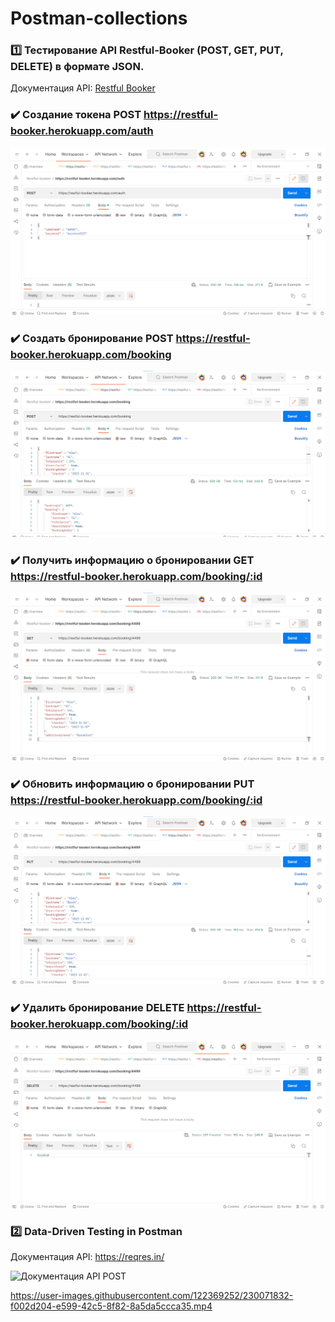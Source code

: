 # Postman-collections

###   <h3 align="left"> :one: Тестирование API Restful-Booker (POST, GET, PUT, DELETE) в формате JSON. 
Документация API: <a href="http://restful-booker.herokuapp.com/apidoc/index.html#api-Auth">Restful Booker</a></h3>
###   <h3 align="left">:heavy_check_mark: Создание токена POST https://restful-booker.herokuapp.com/auth</h3> 
 
  ![Image alt](https://github.com/Aleks-vl/Postman-collections/blob/main/POST%20CreateToken.png)
  
###   <h3 align="left">:heavy_check_mark: Создать бронирование POST https://restful-booker.herokuapp.com/booking</h3> 
 
  ![Image alt](https://github.com/Aleks-vl/Postman-collections/blob/main/POST%20CreateBooking.png)
  
###   <h3 align="left">:heavy_check_mark: Получить информацию о бронировании GET https://restful-booker.herokuapp.com/booking/:id</h3> 
 
  ![Image alt](https://github.com/Aleks-vl/Postman-collections/blob/main/GET%20GetBooking.png)
  
###   <h3 align="left">:heavy_check_mark: Обновить информацию о бронировании PUT https://restful-booker.herokuapp.com/booking/:id</h3> 
 
  ![Image alt](https://github.com/Aleks-vl/Postman-collections/blob/main/PUT%20UpdateBooking.png)
  
###   <h3 align="left">:heavy_check_mark: Удалить бронирование DELETE https://restful-booker.herokuapp.com/booking/:id</h3> 
 
  ![Image alt](https://github.com/Aleks-vl/Postman-collections/blob/main/DELETE%20DeleteBooking.png)
  
  ###   <h3 align="left"> :two: Data-Driven Testing in Postman 
  Документация API: https://reqres.in/</h3>
  
  ![Документация API POST](https://user-images.githubusercontent.com/122369252/230072425-3e906e0d-1f22-48bc-b1f8-b07fcb8049b4.png)

 https://user-images.githubusercontent.com/122369252/230071832-f002d204-e599-42c5-8f82-8a5da5ccca35.mp4

